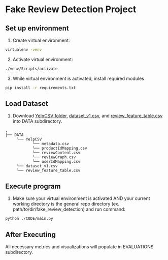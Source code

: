 # Fake Review Detection Project

## Set up environment

1. Create virtual environment: 
```bash
virtualenv -venv
```

2. Activate virtual environment:
```bash
./venv/Scripts/activate
```

3. While virtual environment is activated, install required modules
```bash
pip install -r requirements.txt
```

## Load Dataset
1. Download [YelpCSV folder](https://drive.google.com/drive/folders/1MexwmQTjEbz7UTQ2E_fPxLntE2ugeXtV?usp=share_link), [dataset_v1.csv](https://drive.google.com/file/d/1JzGEI0XdXk1l61vo3giNWUZykJzfRJKw/view?usp=share_link), and [review_feature_table.csv](https://drive.google.com/file/d/1QalYUu1pbkHglrF96GQw_0kL3thj8s17/view?usp=share_link) into DATA subdirectory.
```
.
├── DATA
     └── YelpCSV
            └── metadata.csv
            └── productIdMapping.csv
            └── reviewContent.csv
            └── reviewGraph.csv
            └── userIdMapping.csv
     └── dataset_v1.csv
     └── review_feature_table.csv

```

## Execute program
1. Make sure your virtual environment is activated AND your current working directory is the general repo directory (ex. path/to/dir/fake_review_detection) and run command:
```bash
python ./CODE/main.py
```

## After Executing
All necessary metrics and visualizations will populate in EVALUATIONS subdirectory.